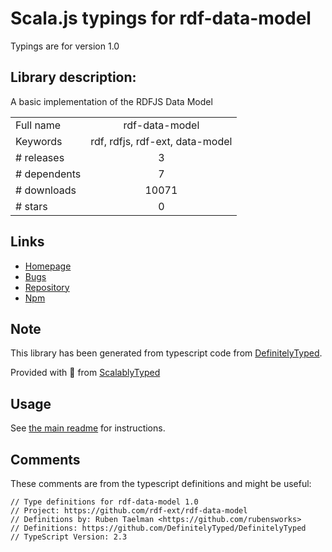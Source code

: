 
# Scala.js typings for rdf-data-model

Typings are for version 1.0

## Library description:
A basic implementation of the RDFJS Data Model

|                    |                 |
| ------------------ | :-------------: |
| Full name          | rdf-data-model |
| Keywords           | rdf, rdfjs, rdf-ext, data-model |
| # releases         | 3 |
| # dependents       | 7 |
| # downloads        | 10071 |
| # stars            | 0 |

## Links
- [Homepage](https://github.com/rdf-ext/rdf-data-model)
- [Bugs](https://github.com/rdf-ext/rdf-data-model/issues)
- [Repository](https://github.com/rdf-ext/rdf-data-model)
- [Npm](https://www.npmjs.com/package/rdf-data-model)
    


## Note
This library has been generated from typescript code from [DefinitelyTyped](https://definitelytyped.org).

Provided with :purple_heart: from [ScalablyTyped](https://github.com/oyvindberg/ScalablyTyped)

## Usage
See [the main readme](../../readme.md) for instructions.

## Comments

These comments are from the typescript definitions and might be useful:
```
// Type definitions for rdf-data-model 1.0
// Project: https://github.com/rdf-ext/rdf-data-model
// Definitions by: Ruben Taelman <https://github.com/rubensworks>
// Definitions: https://github.com/DefinitelyTyped/DefinitelyTyped
// TypeScript Version: 2.3

```

